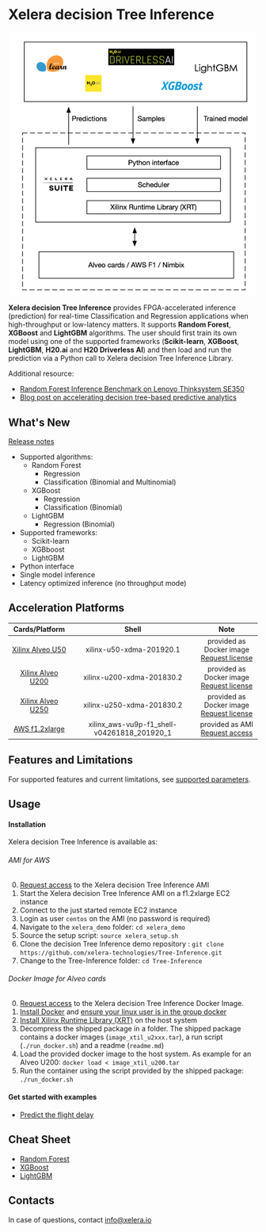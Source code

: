 # Xelera decision Tree Inference

<p align="center">
<img src="docs/images/Tree_Inference_overview.png" align="middle" width="500"/>
</p>

**Xelera decision Tree Inference** provides FPGA-accelerated inference (prediction) for real-time Classification and Regression applications when high-throughput or low-latency matters. It supports **Random Forest**, **XGBoost** and **LightGBM** algorithms. The user should first train its own model using one of the supported frameworks (**Scikit-learn**, **XGBoost**, **LightGBM**, **H20.ai** and **H20 Driverless AI**) and then load and run the prediction via a Python call to Xelera decision Tree Inference Library.


Additional resource:
* [Random Forest Inference Benchmark on Lenovo Thinksystem SE350](https://xelera.io/assets/downloads/Benchmarks/benchmark-001---edge-server-random-forest-inference.pdf)
* [Blog post on accelerating decision tree-based predictive analytics](https://xelera.io/blog/acceleration-of-decision-tree-ensembles)

## What's New
[Release notes](docs/releaseNotes.md)
* Supported algorithms:
    * Random Forest
        * Regression
        * Classification (Binomial and Multinomial)
    * XGBoost
        * Regression
        * Classification (Binomial)
    * LightGBM
        * Regression (Binomial)
* Supported frameworks:
    * Scikit-learn
    * XGBboost
    * LightGBM
* Python interface
* Single model inference
* Latency optimized inference (no throughput mode)

## Acceleration Platforms

|            Cards/Platform            |     Shell        |  Note        |
| :-------------------------: |:-------------------------: |:-------------------------: |
|   [Xilinx Alveo U50](https://www.xilinx.com/products/boards-and-kits/alveo/u50.html)  | xilinx-u50-xdma-201920.1  | provided as Docker image <br> [Request license](https://xelera.io/survey-aws-ami-xelera-tree-inference-engine) |
|   [Xilinx Alveo U200](https://www.xilinx.com/products/boards-and-kits/alveo/u200.html) | xilinx-u200-xdma-201830.2 | provided as Docker image <br> [Request license](https://xelera.io/survey-aws-ami-xelera-tree-inference-engine) |
|   [Xilinx Alveo U250](https://www.xilinx.com/products/boards-and-kits/alveo/u250.html)| xilinx-u250-xdma-201830.2 | provided as Docker image <br> [Request license](https://xelera.io/survey-aws-ami-xelera-tree-inference-engine) |
|   [AWS f1.2xlarge](https://aws.amazon.com/de/ec2/instance-types/f1/)                     | xilinx_aws-vu9p-f1_shell-v04261818_201920_1 | provided as AMI <br> [Request access](https://xelera.io/survey-aws-ami-xelera-tree-inference-engine)|

## Features and Limitations
For supported features and current limitations, see [supported parameters](docs/supportedFeatures.md).

## Usage

#### Installation

Xelera decision Tree Inference is available as:

###### AMI for AWS

0. [Request access](https://xelera.io/survey-aws-ami-xelera-tree-inference-engine) to the Xelera decision Tree Inference AMI
0. Start the Xelera decision Tree Inference AMI on a f1.2xlarge EC2 instance
1. Connect to the just started remote EC2 instance
2. Login as user `centos` on the AMI (no password is required)
3. Navigate to the `xelera_demo` folder: `cd xelera_demo`
4. Source the setup script: `source xelera_setup.sh`
5. Clone the decision Tree Inference demo repository : `git clone https://github.com/xelera-technologies/Tree-Inference.git`
6. Change to the Tree-Inference folder: `cd Tree-Inference`

###### Docker Image for Alveo cards

0. [Request access](https://xelera.io/survey-aws-ami-xelera-tree-inference-engine) to the Xelera decision Tree Inference Docker Image.
1. [Install Docker](https://docs.docker.com/get-docker/) and [ensure your linux user is in the group docker](https://docs.docker.com/engine/install/linux-postinstall/)
2. [Install Xilinx Runtime Library (XRT)](https://github.com/Xilinx/XRT) on the host system
3. Decompress the shipped package in a folder. The shipped package contains a docker images (`image_xtil_u2xxx.tar`), a run script (`./run_docker.sh`) and a readme (`readme.md`)
4. Load the provided docker image to the host system. As example for an Alveo U200: `docker load < image_xtil_u200.tar`
5. Run the container using the script provided by the shipped package: `./run_docker.sh`

#### Get started with examples
* [Predict the flight delay](docs/exampleFlight.md)

## Cheat Sheet

* [Random Forest](docs/cheatSheetRF.md)
* [XGBoost](docs/cheatSheetXGBoost.md)
* [LightGBM](docs/cheatSheetLightGBM.md)

## Contacts

In case of questions, contact [info@xelera.io](mailto:info@xelera.io)

